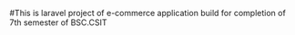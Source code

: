 #This is laravel project of e-commerce application build for completion of 7th semester of BSC.CSIT
